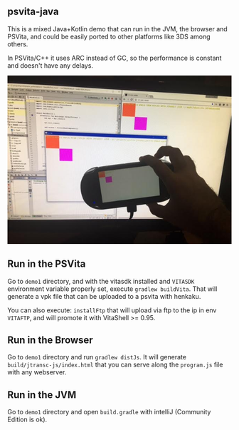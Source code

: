 ## psvita-java

This is a mixed Java+Kotlin demo that can run in the JVM, the browser and PSVita,
and could be easily ported to other platforms like 3DS among others.

In PSVita/C++ it uses ARC instead of GC, so the performance is constant and doesn't
have any delays.

![0.jpg](0.jpg)

## Run in the PSVita

Go to `demo1` directory, and with the vitasdk installed and `VITASDK` environment variable properly set, execute `gradlew buildVita`.
That will generate a vpk file that can be uploaded to a psvita with henkaku.

You can also execute: `installFtp` that will upload via ftp to the ip in env `VITAFTP`, and will promote it with VitaShell >= 0.95.

## Run in the Browser

Go to `demo1` directory and run `gradlew distJs`. It will generate `build/jtransc-js/index.html` that you can serve along the `program.js` file with any webserver.

## Run in the JVM

Go to `demo1` directory and open `build.gradle` with intelliJ (Community Edition is ok).

